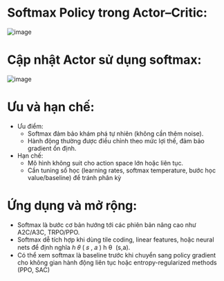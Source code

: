 # Softmax Policy trong Actor–Critic:
![image](https://github.com/user-attachments/assets/2b8be40c-6ea8-46fb-8c3f-94742372644b)
# Cập nhật Actor sử dụng softmax:
![image](https://github.com/user-attachments/assets/337ed775-3a18-4e1b-937c-a3ecdf2a858b)
# Ưu và hạn chế:
- Ưu điểm:
   + Softmax đảm bảo khám phá tự nhiên (không cần thêm noise).
   + Hành động thường được điều chỉnh theo mức lợi thế, đảm bảo gradient ổn định.
- Hạn chế:
   + Mô hình không suit cho action space lớn hoặc liên tục.
   + Cần tuning số học (learning rates, softmax temperature, bước học value/baseline) để tránh phân kỳ
# Ứng dụng và mở rộng:
- Softmax là bước cơ bản hướng tới các phiên bản nâng cao như A2C/A3C, TRPO/PPO.
- Softmax dễ tích hợp khi dùng tile coding, linear features, hoặc neural nets để định nghĩa 
ℎ
𝜃
(
𝑠
,
𝑎
)
h 
θ
​
 (s,a).
- Có thể xem softmax là baseline trước khi chuyển sang policy gradient cho không gian hành động liên tục hoặc entropy-regularized methods (PPO, SAC)
